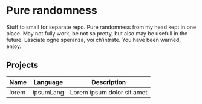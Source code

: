 # Pure randomness

Stuff to small for separate repo. Pure randomness from my head kept in one place. May not fully work, be not so pretty, but also may be usefull in the future. Lasciate ogne speranza, voi ch’intrate. You have been warned, enjoy.

## Projects

| Name | Language | Description |
| --- | --- | --- |
| lorem | ipsumLang | Lorem ipsum dolor sit amet |
